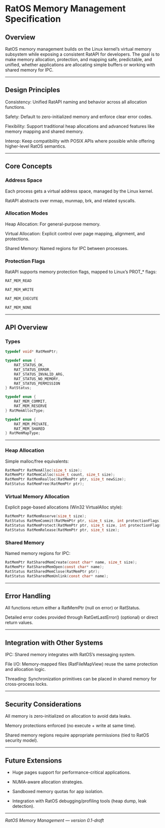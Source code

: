# RatOS Memory Management Specification
## Overview

RatOS memory management builds on the Linux kernel’s virtual memory subsystem while exposing a consistent RatAPI for developers. The goal is to make memory allocation, protection, and mapping safe, predictable, and unified, whether applications are allocating simple buffers or working with shared memory for IPC.

---

## Design Principles

Consistency: Unified RatAPI naming and behavior across all allocation functions.

Safety: Default to zero-initialized memory and enforce clear error codes.

Flexibility: Support traditional heap allocations and advanced features like memory mapping and shared memory.

Interop: Keep compatibility with POSIX APIs where possible while offering higher-level RatOS semantics.

---

## Core Concepts
### Address Space

Each process gets a virtual address space, managed by the Linux kernel.

RatAPI abstracts over mmap, munmap, brk, and related syscalls.

### Allocation Modes

Heap Allocation: For general-purpose memory.

Virtual Allocation: Explicit control over page mapping, alignment, and protections.

Shared Memory: Named regions for IPC between processes.

### Protection Flags

RatAPI supports memory protection flags, mapped to Linux’s PROT_* flags:
```c
RAT_MEM_READ

RAT_MEM_WRITE

RAT_MEM_EXECUTE

RAT_MEM_NONE
```

---

## API Overview
### Types
```c
typedef void* RatMemPtr;

typedef enum {
    RAT_STATUS_OK,
    RAT_STATUS_ERROR,
    RAT_STATUS_INVALID_ARG,
    RAT_STATUS_NO_MEMORY,
    RAT_STATUS_PERMISSION
} RatStatus;

typedef enum {
    RAT_MEM_COMMIT,
    RAT_MEM_RESERVE
} RatMemAllocType;

typedef enum {
    RAT_MEM_PRIVATE,
    RAT_MEM_SHARED
} RatMemMapType;
```

---

### Heap Allocation

Simple malloc/free equivalents:
```c
RatMemPtr RatMemAlloc(size_t size);
RatMemPtr RatMemCalloc(size_t count, size_t size);
RatMemPtr RatMemRealloc(RatMemPtr ptr, size_t newSize);
RatStatus RatMemFree(RatMemPtr ptr);
```

### Virtual Memory Allocation

Explicit page-based allocations (Win32 VirtualAlloc style):
```c
RatMemPtr RatMemReserve(size_t size);
RatStatus RatMemCommit(RatMemPtr ptr, size_t size, int protectionFlags);
RatStatus RatMemProtect(RatMemPtr ptr, size_t size, int protectionFlags);
RatStatus RatMemRelease(RatMemPtr ptr, size_t size);
```

### Shared Memory

Named memory regions for IPC:
```c
RatMemPtr RatSharedMemCreate(const char* name, size_t size);
RatMemPtr RatSharedMemOpen(const char* name);
RatStatus RatSharedMemClose(RatMemPtr ptr);
RatStatus RatSharedMemUnlink(const char* name);
```

---

## Error Handling

All functions return either a RatMemPtr (null on error) or RatStatus.

Detailed error codes provided through RatGetLastError() (optional) or direct return values.

---

## Integration with Other Systems

IPC: Shared memory integrates with RatOS’s messaging system.

File I/O: Memory-mapped files (RatFileMapView) reuse the same protection and allocation logic.

Threading: Synchronization primitives can be placed in shared memory for cross-process locks.

---

## Security Considerations

All memory is zero-initialized on allocation to avoid data leaks.

Memory protections enforced (no execute + write at same time).

Shared memory regions require appropriate permissions (tied to RatOS security model).

---

## Future Extensions

- Huge pages support for performance-critical applications.

- NUMA-aware allocation strategies.

- Sandboxed memory quotas for app isolation.

- Integration with RatOS debugging/profiling tools (heap dump, leak detection).

---

*RatOS Memory Management — version 0.1-draft*
